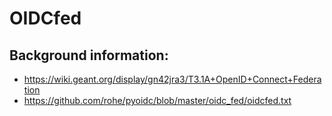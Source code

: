 # OIDCfed

## Background information:
* https://wiki.geant.org/display/gn42jra3/T3.1A+OpenID+Connect+Federation
* https://github.com/rohe/pyoidc/blob/master/oidc_fed/oidcfed.txt
